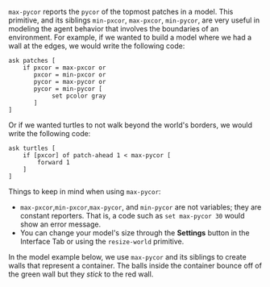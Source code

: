 ﻿`max-pycor` reports the `pycor` of the topmost patches in a model. This primitive, and its siblings `min-pxcor`, `max-pxcor`, `min-pycor`, are very useful in modeling the agent behavior that involves the boundaries of an environment. For example, if we wanted to build a model where we had a wall at the edges, we would write the following code:



```
ask patches [
	if pxcor = max-pxcor or
	   pxcor = min-pxcor or
	   pycor = max-pycor or
	   pycor = min-pycor [
	   		set pcolor gray
	   ]
]
```



Or if we wanted turtles to not walk beyond the world's borders, we would write the following code:



```
ask turtles [
	if [pxcor] of patch-ahead 1 < max-pycor [
		forward 1
	] 
]
```



Things to keep in mind when using `max-pycor`: 

* `max-pxcor`,`min-pxcor`,`max-pycor`, and `min-pycor` are not variables; they are constant reporters. That is, a code such as `set max-pycor 30` would show an error message. 
* You can change your model's size through the **Settings** button in the Interface Tab or using the `resize-world` primitive.



In the model example below, we use `max-pycor` and its siblings to create walls that represent a container. The balls inside the container bounce off of the green wall but they *stick* to the red wall.